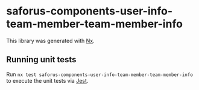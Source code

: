 # saforus-components-user-info-team-member-team-member-info

This library was generated with [Nx](https://nx.dev).

## Running unit tests

Run `nx test saforus-components-user-info-team-member-team-member-info` to execute the unit tests via [Jest](https://jestjs.io).
